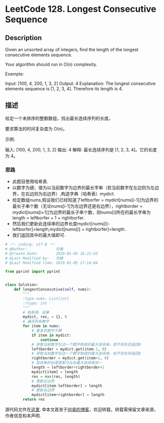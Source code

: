 # LeetCode 128. Longest Consecutive Sequence

## Description

Given an unsorted array of integers, find the length of the longest consecutive elements sequence.

Your algorithm should run in O(n) complexity.

Example:

Input: [100, 4, 200, 1, 3, 2]
Output: 4
Explanation: The longest consecutive elements sequence is [1, 2, 3, 4]. Therefore its length is 4.

## 描述

给定一个未排序的整数数组，找出最长连续序列的长度。

要求算法的时间复杂度为 O(n)。

示例:

输入: [100, 4, 200, 1, 3, 2]
输出: 4
解释: 最长连续序列是 [1, 2, 3, 4]。它的长度为 4。

### 思路

* 此题目使用哈希表.
* 以数字为键，值为以当前数字为边界的最长字串（若当前数字在左边则为左边界，在右边则为右边界）,构造字典（哈希表）mydict.
* 给定数组nums,假设我们已经知道了leftborfer = mydict\[nums\[i-1]]为边界的最长子串个数（无论nums\[i-1]为左边界还是右边界），rightborder = mydict\[nums\[i+1]]为边界的最长子串个数，则nums\[i]所在的最长字串为length = leftborfer + 1 + rightborfer.
* 然后我们更新此连续串的边界长度mydict\[nums\[i]- leftborfer]=length,mydict\[nums\[i] + rightborfer]=length.
* 我们返回其中的最大值即可.

```python
# -*- coding: utf-8 -*-
# @Author:             何睿
# @Create Date:        2019-01-05 16:22:43
# @Last Modified by:   何睿
# @Last Modified time: 2019-01-05 17:14:04

from pprint import pprint


class Solution:
    def longestConsecutive(self, nums):
        """
        :type nums: List[int]
        :rtype: int
        """
        # 哈希表，结果
        mydict, res, = {}, 0
        # 遍历所有数字
        for item in nums:
            # 重复的数字不算
            if item in mydict:
                continue
            # 获取当前数字左边一个数字构成的最大连续串，若不存在则返回0
            leftborder = mydict.get(item-1, 0)
            # 获取当前数字右边一个数字构成的最大连续串，如不存在则返回0
            rightborder = mydict.get(item+1, 0)
            # 连续串的长度更新为左右最大连续串加一
            length = leftborder+rightborder+1
            mydict[item] = length
            res = max(res, length)
            # 更新左边界
            mydict[item-leftborder] = length
            # 更新右边界
            mydict[item+rightborder] = length
        return res

```

源代码文件在[这里](https://github.com/ruicore/Algorithm/blob/master/Leetcode/2019-01-05-128-Longest-Consecutive-Sequence.py).
©本文首发于[何睿的博客](https://www.ruicore.cn/leetcode-128-longest-consecutive-sequence/)，欢迎转载，转载需保留文章来源，作者信息和本声明.

